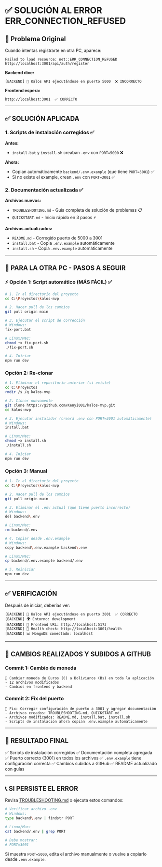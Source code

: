 # ✅ SOLUCIÓN AL ERROR ERR_CONNECTION_REFUSED

## 🔴 Problema Original

Cuando intentas registrarte en otra PC, aparece:
```
Failed to load resource: net::ERR_CONNECTION_REFUSED
http://localhost:3001/api/auth/register
```

**Backend dice:**
```
[BACKEND] 🚀 Kalos API ejecutándose en puerto 5000  ❌ INCORRECTO
```

**Frontend espera:**
```
http://localhost:3001  ✅ CORRECTO
```

---

## ✅ SOLUCIÓN APLICADA

### 1. Scripts de instalación corregidos ✅

**Antes:**
- `install.bat` y `install.sh` creaban `.env` con `PORT=5000` ❌

**Ahora:**
- Copian automáticamente `backend/.env.example` (que tiene `PORT=3001`) ✅
- Si no existe el example, crean `.env` con `PORT=3001` ✅

### 2. Documentación actualizada ✅

**Archivos nuevos:**
- `TROUBLESHOOTING.md` - Guía completa de solución de problemas 📋
- `QUICKSTART.md` - Inicio rápido en 3 pasos ⚡

**Archivos actualizados:**
- `README.md` - Corregido puerto de 5000 a 3001
- `install.bat` - Copia `.env.example` automáticamente
- `install.sh` - Copia `.env.example` automáticamente

---

## 🚀 PARA LA OTRA PC - PASOS A SEGUIR

### ⚡ Opción 1: Script automático (MÁS FÁCIL) ✅

```bash
# 1. Ir al directorio del proyecto
cd C:\Proyectos\kalos-mvp

# 2. Hacer pull de los cambios
git pull origin main

# 3. Ejecutar el script de corrección
# Windows:
fix-port.bat

# Linux/Mac:
chmod +x fix-port.sh
./fix-port.sh

# 4. Iniciar
npm run dev
```

### Opción 2: Re-clonar

```bash
# 1. Eliminar el repositorio anterior (si existe)
cd C:\Proyectos
rmdir /s /q kalos-mvp

# 2. Clonar nuevamente
git clone https://github.com/Kenyi001/kalos-mvp.git
cd kalos-mvp

# 3. Ejecutar instalador (creará .env con PORT=3001 automáticamente)
# Windows:
install.bat

# Linux/Mac:
chmod +x install.sh
./install.sh

# 4. Iniciar
npm run dev
```

### Opción 3: Manual

```bash
# 1. Ir al directorio del proyecto
cd C:\Proyectos\kalos-mvp

# 2. Hacer pull de los cambios
git pull origin main

# 3. Eliminar el .env actual (que tiene puerto incorrecto)
# Windows:
del backend\.env

# Linux/Mac:
rm backend/.env

# 4. Copiar desde .env.example
# Windows:
copy backend\.env.example backend\.env

# Linux/Mac:
cp backend/.env.example backend/.env

# 5. Reiniciar
npm run dev
```

---

## ✅ VERIFICACIÓN

Después de iniciar, deberías ver:

```
[BACKEND] 🚀 Kalos API ejecutándose en puerto 3001  ✅ CORRECTO
[BACKEND] 🌍 Entorno: development
[BACKEND] 📱 Frontend URL: http://localhost:5173
[BACKEND] 🏥 Health check: http://localhost:3001/health
[BACKEND] 📊 MongoDB conectado: localhost
```

---

## 📝 CAMBIOS REALIZADOS Y SUBIDOS A GITHUB

### Commit 1: Cambio de moneda
```
💱 Cambiar moneda de Euros (€) a Bolivianos (Bs) en toda la aplicación
- 12 archivos modificados
- Cambios en frontend y backend
```

### Commit 2: Fix del puerto
```
🔧 Fix: Corregir configuración de puerto a 3001 y agregar documentación
- Archivos creados: TROUBLESHOOTING.md, QUICKSTART.md
- Archivos modificados: README.md, install.bat, install.sh
- Scripts de instalación ahora copian .env.example automáticamente
```

---

## 🎯 RESULTADO FINAL

✅ Scripts de instalación corregidos
✅ Documentación completa agregada
✅ Puerto correcto (3001) en todos los archivos
✅ `.env.example` tiene configuración correcta
✅ Cambios subidos a GitHub
✅ README actualizado con guías

---

## 📞 SI PERSISTE EL ERROR

Revisa [TROUBLESHOOTING.md](TROUBLESHOOTING.md) o ejecuta estos comandos:

```bash
# Verificar archivo .env
# Windows:
type backend\.env | findstr PORT

# Linux/Mac:
cat backend/.env | grep PORT

# Debe mostrar:
# PORT=3001
```

Si muestra `PORT=5000`, edita el archivo manualmente o vuelve a copiarlo desde `.env.example`.
